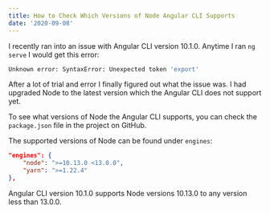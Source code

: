 ```yaml
---
title: How to Check Which Versions of Node Angular CLI Supports
date: '2020-09-08'
---
```


I recently ran into an issue with Angular CLI version 10.1.0. Anytime I ran `ng serve` I would get this error:

```bash
Unknown error: SyntaxError: Unexpected token 'export'
```

After a lot of trial and error I finally figured out what the issue was. I had upgraded Node to the latest version which the Angular CLI does not support yet.

To see what versions of Node the Angular CLI supports, you can check the `package.json` file in the project on GitHub.

The supported versions of Node can be found under `engines`:

```json
"engines": {
    "node": ">=10.13.0 <13.0.0",
    "yarn": ">=1.22.4"
},
```

Angular CLI version 10.1.0 supports Node versions 10.13.0 to any version less than 13.0.0.
